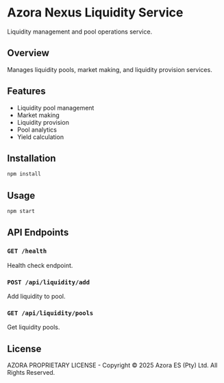 # Azora Nexus Liquidity Service

Liquidity management and pool operations service.

## Overview

Manages liquidity pools, market making, and liquidity provision services.

## Features

- Liquidity pool management
- Market making
- Liquidity provision
- Pool analytics
- Yield calculation

## Installation

```bash
npm install
```

## Usage

```bash
npm start
```

## API Endpoints

### `GET /health`
Health check endpoint.

### `POST /api/liquidity/add`
Add liquidity to pool.

### `GET /api/liquidity/pools`
Get liquidity pools.

## License

AZORA PROPRIETARY LICENSE - Copyright © 2025 Azora ES (Pty) Ltd. All Rights Reserved.

